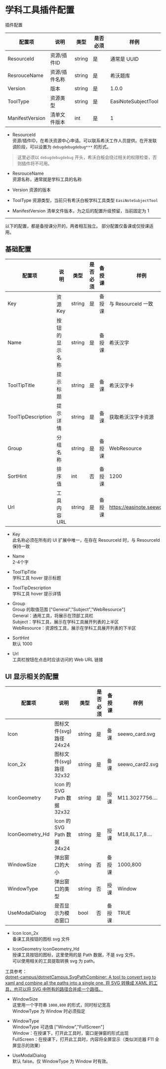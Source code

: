 # 学科工具插件配置

插件配置

| 配置项          | 说明          | 类型   | 是否必须 | 样例                |
|-----------------|-------------|--------|---------|---------------------|
| ResourceId      | 资源/插件ID   | string | 是       | 通常是 UUID         |
| ResrouceName    | 资源/插件名称 | string | 是       | 希沃题库            |
| Version         | 版本          | string | 是       | 1.0.0               |
| ToolType        | 资源类型      | string | 是       | EasiNoteSubjectTool |
| ManifestVersion | 清单文件版本  | int    | 是       | 1                   |

* ResourceId  
资源/插件ID，在希沃资源中心申请。可以联系希沃工作人员提供。在开发联调阶段，可以设置为 `debugdebugdebug***` 的形式。

> 这里必须以 `debugdebugdebug` 开头，希沃白板会绕过相关的权限检查，否则插件将不可用。

* ResrouceName  
资源名称，通常就是学科工具的名称

* Version
资源的版本

* ToolType
资源类型，当前只有希沃白板学科工具类型 `EasiNoteSubjectTool`

* ManifestVersion
清单文件版本，为之后的配置升级预留，当前固定为 1

---

以下的配置，都是备授课分开的，两者相互独立。
部分配置仅备课或仅授课适用。

## 基础配置

| 配置项             | 说明           | 类型   | 是否必须 | 备授课 | 样例                       |
|--------------------|--------------|--------|---------|------|----------------------------|
| Key                | 资源Key        | string | 是       | 备授课 | 与 ResourceId 一致         |
| Name               | 按钮的显示名称 | string | 是       | 备授课 | 希沃汉字                   |
| ToolTipTitle       | 提示标题       | string | 是       | 备课   | 希沃汉字卡                 |
| ToolTipDescription | 提示详情       | string | 是       | 备课   | 获取希沃汉字卡资源         |
| Group              | 分组名称       | string | 是       | 备授课 | WebResource                |
| SortHint           | 排序值         | int    | 否       | 备授课 | 1200                       |
| Url                | 工具内容 URL   | string | 是       | 备授课 | https://easinote.seewo.com |

* Key  
此名称必须在所有的 UI 扩展中唯一，在存在 ResourceId 时，与 ResourceId 保持一致

* Name  
2-4个字

* ToolTipTitle  
学科工具 hover 提示标题

* ToolTipDescription  
学科工具 hover 提示详情

* Group  
Group 的取值范围 ["General","Subject","WebResource"]  
General：通用工具，将展示在顶部工具栏  
Subject：学科工具，展示在学科工具展开列表的上半区  
WebResource：资源性工具，展示在学科工具展开列表的下半区  

* SortHint  
默认 1000

* Url  
工具栏按钮在点击时应该访问的 Web URL 链接

## UI 显示相关的配置

| 配置项          | 说明                        | 类型   | 是否必须 | 备授课 | 样例            |
|-----------------|---------------------------|--------|---------|------|-----------------|
| Icon            | 图标文件(svg)路径 24x24     | string | 是       | 备课   | seewo_card.svg  |
| Icon_2x         | 图标文件(svg)路径 32x32     | string | 是       | 备课   | seewo_card2.svg |
| IconGeometry    | Icon 的 SVG Path 数据 32x32 | string | 是       | 授课   | M11.3027756.... |
| IconGeometry_Hd | Icon 的 SVG Path 数据 24x24 | string | 是       | 授课   | M18,8L17,8....  |
| WindowSize      | 弹出窗口的大小              | string | 否       | 备授课 | 1000,800        |
| WindowType      | 弹出窗口的类型              | string | 否       | 授课   | Window          |
| UseModalDialog  | 是否显示为模态窗口          | bool   | 否       | 备授课 | TRUE            |

* Icon Icon_2x  
备课工具按钮的图标 svg 文件

* IconGeometry IconGeometry_Hd  
授课工具按钮的图标，这里使用的是 Path 数据，不是 svg 文件。  
可以使用相关的工具提取转换 svg 为 path。  

工具参考：  
[dotnet-campus/dotnetCampus.SvgPathCombiner: A tool to convert svg to xaml and combine all the paths into a single one. 将 SVG 转换成 XAML 的工具，也可以将 SVG 中所有的路径合并成一个路径。](https://github.com/dotnet-campus/dotnetCampus.SvgPathCombiner )

* WindowSize  
这里用一个字符串 `1000,800` 的形式，同时标记宽高  
WindowType 为 Window 时必须指定  

* WindowType  
WindowType 可选值 ["Window","FullScreen"]  
Window：在授课下，打开此工具时，窗口是弹窗的形式出现  
FullScreen：在授课下，打开此工具时，内容将全屏显示（类似浏览器 F11 全屏显示的效果）  

* UseModalDialog  
默认 false。仅 WindowType 为 Window 时有效。
